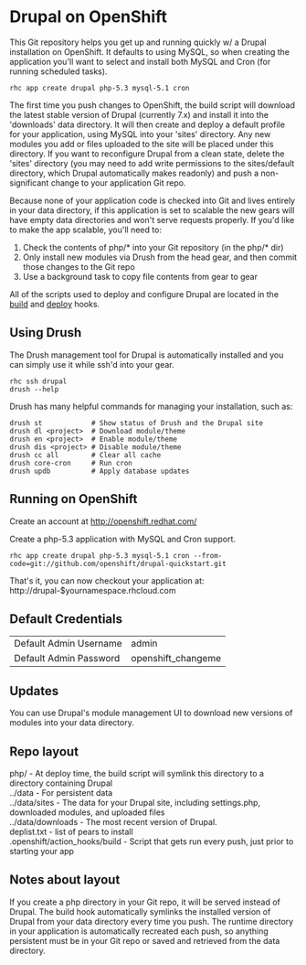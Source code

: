 Drupal on OpenShift
===================

This Git repository helps you get up and running quickly w/ a Drupal
installation on OpenShift. It defaults to using MySQL, so when creating
the application you'll want to select and install both MySQL and Cron
(for running scheduled tasks). 

    rhc app create drupal php-5.3 mysql-5.1 cron

The first time you push changes to OpenShift, the build script
will download the latest stable version of Drupal (currently 7.x) and
install it into the 'downloads' data directory.  It will then create and
deploy a default profile for your application, using MySQL into your
'sites' directory. Any new modules you add or files uploaded to the site
will be placed under this directory. If you want to reconfigure Drupal
from a clean state, delete the 'sites' directory (you may need to add
write permissions to the sites/default directory, which Drupal
automatically makes readonly) and push a non-significant change to your
application Git repo.

Because none of your application code is checked into Git and lives
entirely in your data directory, if this application is set to scalable
the new gears will have empty data directories and won't serve requests
properly.  If you'd like to make the app scalable, you'll need to:

1. Check the contents of php/* into your Git repository (in the php/*
   dir)
2. Only install new modules via Drush from the head gear, and then
   commit those changes to the Git repo
3. Use a background task to copy file contents from gear to gear

All of the scripts used to deploy and configure Drupal are located in
the [build](.openshift/action_hooks/build) and [deploy](.openshift/action_hooks/deploy) hooks.

Using Drush
-----------

The Drush management tool for Drupal is automatically installed
and you can simply use it while ssh'd into your gear.

    rhc ssh drupal
    drush --help

Drush has many helpful commands for managing your installation, such as:

    drush st			# Show status of Drush and the Drupal site
    drush dl <project>	# Download module/theme
    drush en <project>	# Enable module/theme
    drush dis <project>	# Disable module/theme
    drush cc all		# Clear all cache
    drush core-cron     # Run cron
    drush updb			# Apply database updates


Running on OpenShift
--------------------

Create an account at http://openshift.redhat.com/

Create a php-5.3 application with MySQL and Cron support.

    rhc app create drupal php-5.3 mysql-5.1 cron --from-code=git://github.com/openshift/drupal-quickstart.git

That's it, you can now checkout your application at:
    http://drupal-$yournamespace.rhcloud.com

Default Credentials
-------------------
<table>
<tr><td>Default Admin Username</td><td>admin</td></tr>
<tr><td>Default Admin Password</td><td>openshift_changeme</td></tr>
</table>

Updates
-------

You can use Drupal's module management UI to download new versions of
modules into your data directory.

Repo layout
-----------

php/ - At deploy time, the build script will symlink this directory to a
directory containing Drupal  
../data - For persistent data  
../data/sites - The data for your Drupal site, including settings.php,
downloaded modules, and uploaded files  
../data/downloads - The most recent version of Drupal.  
deplist.txt - list of pears to install  
.openshift/action_hooks/build - Script that gets run every push, just prior to starting your app  


Notes about layout
------------------

If you create a php directory in your Git repo, it will be served
instead of Drupal.  The build hook automatically symlinks the installed
version of Drupal from your data directory every time you push.  The
runtime directory in your application is automatically recreated each
push, so anything persistent must be in your Git repo or saved and
retrieved from the data directory.

